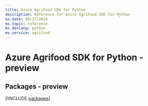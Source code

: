```yaml
---
title: Azure AgriFood SDK for Python
description: Reference for Azure AgriFood SDK for Python
ms.date: 08/27/2024
ms.topic: reference
ms.devlang: python
ms.service: agrifood
---
```

# Azure Agrifood SDK for Python - preview
## Packages - preview
[!INCLUDE [packages](agrifood-index.md)]